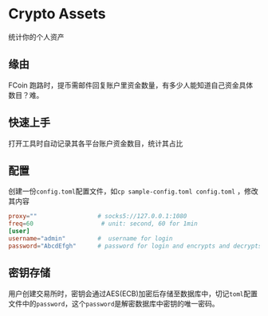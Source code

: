 # Crypto Assets
统计你的个人资产

## 缘由
FCoin 跑路时，提币需邮件回复账户里资金数量，有多少人能知道自己资金具体数目？难。

## 快速上手
打开工具时自动记录其各平台账户资金数目，统计其占比

## 配置
创建一份`config.toml`配置文件，如`cp sample-config.toml config.toml` ，修改其内容

```toml
proxy=""                 # socks5://127.0.0.1:1080
freq=60                   # unit: second, 60 for 1min
[user]
username="admin"         #  username for login
password="AbcdEfgh"      # password for login and encrypts and decrypts your apiseckey to store in database
```

## 密钥存储
用户创建交易所时，密钥会通过AES(ECB)加密后存储至数据库中，切记`toml`配置文件中的`password`，这个`password`是解密数据库中密钥的唯一密码。